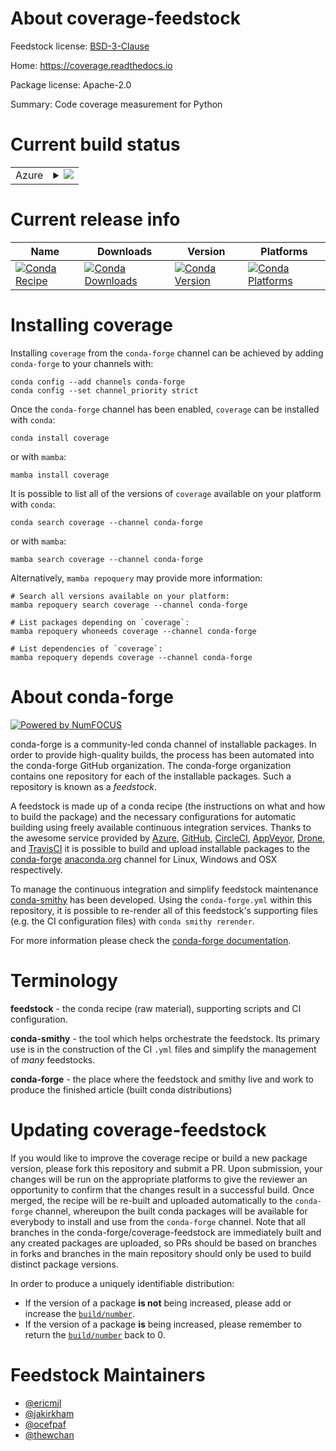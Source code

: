 About coverage-feedstock
========================

Feedstock license: [BSD-3-Clause](https://github.com/conda-forge/coverage-feedstock/blob/main/LICENSE.txt)

Home: https://coverage.readthedocs.io

Package license: Apache-2.0

Summary: Code coverage measurement for Python

Current build status
====================


<table>
    
  <tr>
    <td>Azure</td>
    <td>
      <details>
        <summary>
          <a href="https://dev.azure.com/conda-forge/feedstock-builds/_build/latest?definitionId=189&branchName=main">
            <img src="https://dev.azure.com/conda-forge/feedstock-builds/_apis/build/status/coverage-feedstock?branchName=main">
          </a>
        </summary>
        <table>
          <thead><tr><th>Variant</th><th>Status</th></tr></thead>
          <tbody><tr>
              <td>linux_64_use_noarchfalse</td>
              <td>
                <a href="https://dev.azure.com/conda-forge/feedstock-builds/_build/latest?definitionId=189&branchName=main">
                  <img src="https://dev.azure.com/conda-forge/feedstock-builds/_apis/build/status/coverage-feedstock?branchName=main&jobName=linux&configuration=linux%20linux_64_use_noarchfalse" alt="variant">
                </a>
              </td>
            </tr><tr>
              <td>linux_64_use_noarchtrue</td>
              <td>
                <a href="https://dev.azure.com/conda-forge/feedstock-builds/_build/latest?definitionId=189&branchName=main">
                  <img src="https://dev.azure.com/conda-forge/feedstock-builds/_apis/build/status/coverage-feedstock?branchName=main&jobName=linux&configuration=linux%20linux_64_use_noarchtrue" alt="variant">
                </a>
              </td>
            </tr><tr>
              <td>linux_aarch64_python3.10.____cpython</td>
              <td>
                <a href="https://dev.azure.com/conda-forge/feedstock-builds/_build/latest?definitionId=189&branchName=main">
                  <img src="https://dev.azure.com/conda-forge/feedstock-builds/_apis/build/status/coverage-feedstock?branchName=main&jobName=linux&configuration=linux%20linux_aarch64_python3.10.____cpython" alt="variant">
                </a>
              </td>
            </tr><tr>
              <td>linux_aarch64_python3.11.____cpython</td>
              <td>
                <a href="https://dev.azure.com/conda-forge/feedstock-builds/_build/latest?definitionId=189&branchName=main">
                  <img src="https://dev.azure.com/conda-forge/feedstock-builds/_apis/build/status/coverage-feedstock?branchName=main&jobName=linux&configuration=linux%20linux_aarch64_python3.11.____cpython" alt="variant">
                </a>
              </td>
            </tr><tr>
              <td>linux_aarch64_python3.12.____cpython</td>
              <td>
                <a href="https://dev.azure.com/conda-forge/feedstock-builds/_build/latest?definitionId=189&branchName=main">
                  <img src="https://dev.azure.com/conda-forge/feedstock-builds/_apis/build/status/coverage-feedstock?branchName=main&jobName=linux&configuration=linux%20linux_aarch64_python3.12.____cpython" alt="variant">
                </a>
              </td>
            </tr><tr>
              <td>linux_aarch64_python3.13.____cp313</td>
              <td>
                <a href="https://dev.azure.com/conda-forge/feedstock-builds/_build/latest?definitionId=189&branchName=main">
                  <img src="https://dev.azure.com/conda-forge/feedstock-builds/_apis/build/status/coverage-feedstock?branchName=main&jobName=linux&configuration=linux%20linux_aarch64_python3.13.____cp313" alt="variant">
                </a>
              </td>
            </tr><tr>
              <td>linux_aarch64_python3.14.____cp314</td>
              <td>
                <a href="https://dev.azure.com/conda-forge/feedstock-builds/_build/latest?definitionId=189&branchName=main">
                  <img src="https://dev.azure.com/conda-forge/feedstock-builds/_apis/build/status/coverage-feedstock?branchName=main&jobName=linux&configuration=linux%20linux_aarch64_python3.14.____cp314" alt="variant">
                </a>
              </td>
            </tr><tr>
              <td>linux_ppc64le_python3.10.____cpython</td>
              <td>
                <a href="https://dev.azure.com/conda-forge/feedstock-builds/_build/latest?definitionId=189&branchName=main">
                  <img src="https://dev.azure.com/conda-forge/feedstock-builds/_apis/build/status/coverage-feedstock?branchName=main&jobName=linux&configuration=linux%20linux_ppc64le_python3.10.____cpython" alt="variant">
                </a>
              </td>
            </tr><tr>
              <td>linux_ppc64le_python3.11.____cpython</td>
              <td>
                <a href="https://dev.azure.com/conda-forge/feedstock-builds/_build/latest?definitionId=189&branchName=main">
                  <img src="https://dev.azure.com/conda-forge/feedstock-builds/_apis/build/status/coverage-feedstock?branchName=main&jobName=linux&configuration=linux%20linux_ppc64le_python3.11.____cpython" alt="variant">
                </a>
              </td>
            </tr><tr>
              <td>linux_ppc64le_python3.12.____cpython</td>
              <td>
                <a href="https://dev.azure.com/conda-forge/feedstock-builds/_build/latest?definitionId=189&branchName=main">
                  <img src="https://dev.azure.com/conda-forge/feedstock-builds/_apis/build/status/coverage-feedstock?branchName=main&jobName=linux&configuration=linux%20linux_ppc64le_python3.12.____cpython" alt="variant">
                </a>
              </td>
            </tr><tr>
              <td>linux_ppc64le_python3.13.____cp313</td>
              <td>
                <a href="https://dev.azure.com/conda-forge/feedstock-builds/_build/latest?definitionId=189&branchName=main">
                  <img src="https://dev.azure.com/conda-forge/feedstock-builds/_apis/build/status/coverage-feedstock?branchName=main&jobName=linux&configuration=linux%20linux_ppc64le_python3.13.____cp313" alt="variant">
                </a>
              </td>
            </tr><tr>
              <td>linux_ppc64le_python3.14.____cp314</td>
              <td>
                <a href="https://dev.azure.com/conda-forge/feedstock-builds/_build/latest?definitionId=189&branchName=main">
                  <img src="https://dev.azure.com/conda-forge/feedstock-builds/_apis/build/status/coverage-feedstock?branchName=main&jobName=linux&configuration=linux%20linux_ppc64le_python3.14.____cp314" alt="variant">
                </a>
              </td>
            </tr><tr>
              <td>osx_64_python3.10.____cpython</td>
              <td>
                <a href="https://dev.azure.com/conda-forge/feedstock-builds/_build/latest?definitionId=189&branchName=main">
                  <img src="https://dev.azure.com/conda-forge/feedstock-builds/_apis/build/status/coverage-feedstock?branchName=main&jobName=osx&configuration=osx%20osx_64_python3.10.____cpython" alt="variant">
                </a>
              </td>
            </tr><tr>
              <td>osx_64_python3.11.____cpython</td>
              <td>
                <a href="https://dev.azure.com/conda-forge/feedstock-builds/_build/latest?definitionId=189&branchName=main">
                  <img src="https://dev.azure.com/conda-forge/feedstock-builds/_apis/build/status/coverage-feedstock?branchName=main&jobName=osx&configuration=osx%20osx_64_python3.11.____cpython" alt="variant">
                </a>
              </td>
            </tr><tr>
              <td>osx_64_python3.12.____cpython</td>
              <td>
                <a href="https://dev.azure.com/conda-forge/feedstock-builds/_build/latest?definitionId=189&branchName=main">
                  <img src="https://dev.azure.com/conda-forge/feedstock-builds/_apis/build/status/coverage-feedstock?branchName=main&jobName=osx&configuration=osx%20osx_64_python3.12.____cpython" alt="variant">
                </a>
              </td>
            </tr><tr>
              <td>osx_64_python3.13.____cp313</td>
              <td>
                <a href="https://dev.azure.com/conda-forge/feedstock-builds/_build/latest?definitionId=189&branchName=main">
                  <img src="https://dev.azure.com/conda-forge/feedstock-builds/_apis/build/status/coverage-feedstock?branchName=main&jobName=osx&configuration=osx%20osx_64_python3.13.____cp313" alt="variant">
                </a>
              </td>
            </tr><tr>
              <td>osx_64_python3.14.____cp314</td>
              <td>
                <a href="https://dev.azure.com/conda-forge/feedstock-builds/_build/latest?definitionId=189&branchName=main">
                  <img src="https://dev.azure.com/conda-forge/feedstock-builds/_apis/build/status/coverage-feedstock?branchName=main&jobName=osx&configuration=osx%20osx_64_python3.14.____cp314" alt="variant">
                </a>
              </td>
            </tr><tr>
              <td>osx_arm64_python3.10.____cpython</td>
              <td>
                <a href="https://dev.azure.com/conda-forge/feedstock-builds/_build/latest?definitionId=189&branchName=main">
                  <img src="https://dev.azure.com/conda-forge/feedstock-builds/_apis/build/status/coverage-feedstock?branchName=main&jobName=osx&configuration=osx%20osx_arm64_python3.10.____cpython" alt="variant">
                </a>
              </td>
            </tr><tr>
              <td>osx_arm64_python3.11.____cpython</td>
              <td>
                <a href="https://dev.azure.com/conda-forge/feedstock-builds/_build/latest?definitionId=189&branchName=main">
                  <img src="https://dev.azure.com/conda-forge/feedstock-builds/_apis/build/status/coverage-feedstock?branchName=main&jobName=osx&configuration=osx%20osx_arm64_python3.11.____cpython" alt="variant">
                </a>
              </td>
            </tr><tr>
              <td>osx_arm64_python3.12.____cpython</td>
              <td>
                <a href="https://dev.azure.com/conda-forge/feedstock-builds/_build/latest?definitionId=189&branchName=main">
                  <img src="https://dev.azure.com/conda-forge/feedstock-builds/_apis/build/status/coverage-feedstock?branchName=main&jobName=osx&configuration=osx%20osx_arm64_python3.12.____cpython" alt="variant">
                </a>
              </td>
            </tr><tr>
              <td>osx_arm64_python3.13.____cp313</td>
              <td>
                <a href="https://dev.azure.com/conda-forge/feedstock-builds/_build/latest?definitionId=189&branchName=main">
                  <img src="https://dev.azure.com/conda-forge/feedstock-builds/_apis/build/status/coverage-feedstock?branchName=main&jobName=osx&configuration=osx%20osx_arm64_python3.13.____cp313" alt="variant">
                </a>
              </td>
            </tr><tr>
              <td>osx_arm64_python3.14.____cp314</td>
              <td>
                <a href="https://dev.azure.com/conda-forge/feedstock-builds/_build/latest?definitionId=189&branchName=main">
                  <img src="https://dev.azure.com/conda-forge/feedstock-builds/_apis/build/status/coverage-feedstock?branchName=main&jobName=osx&configuration=osx%20osx_arm64_python3.14.____cp314" alt="variant">
                </a>
              </td>
            </tr><tr>
              <td>win_64_python3.10.____cpython</td>
              <td>
                <a href="https://dev.azure.com/conda-forge/feedstock-builds/_build/latest?definitionId=189&branchName=main">
                  <img src="https://dev.azure.com/conda-forge/feedstock-builds/_apis/build/status/coverage-feedstock?branchName=main&jobName=win&configuration=win%20win_64_python3.10.____cpython" alt="variant">
                </a>
              </td>
            </tr><tr>
              <td>win_64_python3.11.____cpython</td>
              <td>
                <a href="https://dev.azure.com/conda-forge/feedstock-builds/_build/latest?definitionId=189&branchName=main">
                  <img src="https://dev.azure.com/conda-forge/feedstock-builds/_apis/build/status/coverage-feedstock?branchName=main&jobName=win&configuration=win%20win_64_python3.11.____cpython" alt="variant">
                </a>
              </td>
            </tr><tr>
              <td>win_64_python3.12.____cpython</td>
              <td>
                <a href="https://dev.azure.com/conda-forge/feedstock-builds/_build/latest?definitionId=189&branchName=main">
                  <img src="https://dev.azure.com/conda-forge/feedstock-builds/_apis/build/status/coverage-feedstock?branchName=main&jobName=win&configuration=win%20win_64_python3.12.____cpython" alt="variant">
                </a>
              </td>
            </tr><tr>
              <td>win_64_python3.13.____cp313</td>
              <td>
                <a href="https://dev.azure.com/conda-forge/feedstock-builds/_build/latest?definitionId=189&branchName=main">
                  <img src="https://dev.azure.com/conda-forge/feedstock-builds/_apis/build/status/coverage-feedstock?branchName=main&jobName=win&configuration=win%20win_64_python3.13.____cp313" alt="variant">
                </a>
              </td>
            </tr><tr>
              <td>win_64_python3.14.____cp314</td>
              <td>
                <a href="https://dev.azure.com/conda-forge/feedstock-builds/_build/latest?definitionId=189&branchName=main">
                  <img src="https://dev.azure.com/conda-forge/feedstock-builds/_apis/build/status/coverage-feedstock?branchName=main&jobName=win&configuration=win%20win_64_python3.14.____cp314" alt="variant">
                </a>
              </td>
            </tr>
          </tbody>
        </table>
      </details>
    </td>
  </tr>
</table>

Current release info
====================

| Name | Downloads | Version | Platforms |
| --- | --- | --- | --- |
| [![Conda Recipe](https://img.shields.io/badge/recipe-coverage-green.svg)](https://anaconda.org/conda-forge/coverage) | [![Conda Downloads](https://img.shields.io/conda/dn/conda-forge/coverage.svg)](https://anaconda.org/conda-forge/coverage) | [![Conda Version](https://img.shields.io/conda/vn/conda-forge/coverage.svg)](https://anaconda.org/conda-forge/coverage) | [![Conda Platforms](https://img.shields.io/conda/pn/conda-forge/coverage.svg)](https://anaconda.org/conda-forge/coverage) |

Installing coverage
===================

Installing `coverage` from the `conda-forge` channel can be achieved by adding `conda-forge` to your channels with:

```
conda config --add channels conda-forge
conda config --set channel_priority strict
```

Once the `conda-forge` channel has been enabled, `coverage` can be installed with `conda`:

```
conda install coverage
```

or with `mamba`:

```
mamba install coverage
```

It is possible to list all of the versions of `coverage` available on your platform with `conda`:

```
conda search coverage --channel conda-forge
```

or with `mamba`:

```
mamba search coverage --channel conda-forge
```

Alternatively, `mamba repoquery` may provide more information:

```
# Search all versions available on your platform:
mamba repoquery search coverage --channel conda-forge

# List packages depending on `coverage`:
mamba repoquery whoneeds coverage --channel conda-forge

# List dependencies of `coverage`:
mamba repoquery depends coverage --channel conda-forge
```


About conda-forge
=================

[![Powered by
NumFOCUS](https://img.shields.io/badge/powered%20by-NumFOCUS-orange.svg?style=flat&colorA=E1523D&colorB=007D8A)](https://numfocus.org)

conda-forge is a community-led conda channel of installable packages.
In order to provide high-quality builds, the process has been automated into the
conda-forge GitHub organization. The conda-forge organization contains one repository
for each of the installable packages. Such a repository is known as a *feedstock*.

A feedstock is made up of a conda recipe (the instructions on what and how to build
the package) and the necessary configurations for automatic building using freely
available continuous integration services. Thanks to the awesome service provided by
[Azure](https://azure.microsoft.com/en-us/services/devops/), [GitHub](https://github.com/),
[CircleCI](https://circleci.com/), [AppVeyor](https://www.appveyor.com/),
[Drone](https://cloud.drone.io/welcome), and [TravisCI](https://travis-ci.com/)
it is possible to build and upload installable packages to the
[conda-forge](https://anaconda.org/conda-forge) [anaconda.org](https://anaconda.org/)
channel for Linux, Windows and OSX respectively.

To manage the continuous integration and simplify feedstock maintenance
[conda-smithy](https://github.com/conda-forge/conda-smithy) has been developed.
Using the ``conda-forge.yml`` within this repository, it is possible to re-render all of
this feedstock's supporting files (e.g. the CI configuration files) with ``conda smithy rerender``.

For more information please check the [conda-forge documentation](https://conda-forge.org/docs/).

Terminology
===========

**feedstock** - the conda recipe (raw material), supporting scripts and CI configuration.

**conda-smithy** - the tool which helps orchestrate the feedstock.
                   Its primary use is in the construction of the CI ``.yml`` files
                   and simplify the management of *many* feedstocks.

**conda-forge** - the place where the feedstock and smithy live and work to
                  produce the finished article (built conda distributions)


Updating coverage-feedstock
===========================

If you would like to improve the coverage recipe or build a new
package version, please fork this repository and submit a PR. Upon submission,
your changes will be run on the appropriate platforms to give the reviewer an
opportunity to confirm that the changes result in a successful build. Once
merged, the recipe will be re-built and uploaded automatically to the
`conda-forge` channel, whereupon the built conda packages will be available for
everybody to install and use from the `conda-forge` channel.
Note that all branches in the conda-forge/coverage-feedstock are
immediately built and any created packages are uploaded, so PRs should be based
on branches in forks and branches in the main repository should only be used to
build distinct package versions.

In order to produce a uniquely identifiable distribution:
 * If the version of a package **is not** being increased, please add or increase
   the [``build/number``](https://docs.conda.io/projects/conda-build/en/latest/resources/define-metadata.html#build-number-and-string).
 * If the version of a package **is** being increased, please remember to return
   the [``build/number``](https://docs.conda.io/projects/conda-build/en/latest/resources/define-metadata.html#build-number-and-string)
   back to 0.

Feedstock Maintainers
=====================

* [@ericmjl](https://github.com/ericmjl/)
* [@jakirkham](https://github.com/jakirkham/)
* [@ocefpaf](https://github.com/ocefpaf/)
* [@thewchan](https://github.com/thewchan/)

